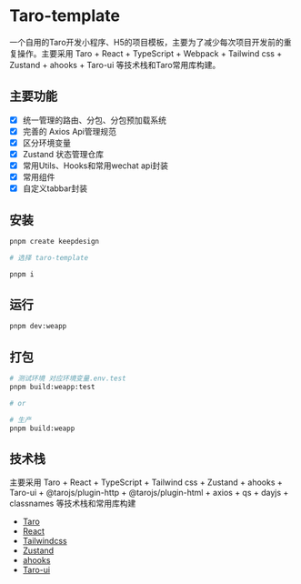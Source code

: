 <!--
 * @Author: dushuai
 * @Date: 2024-07-30 22:03:50
 * @LastEditors: dushuai
 * @LastEditTime: 2024-08-04 12:23:14
 * @Description: readme
-->
# Taro-template

一个自用的Taro开发小程序、H5的项目模板，主要为了减少每次项目开发前的重复操作。主要采用 Taro + React + TypeScript + Webpack + Tailwind css + Zustand + ahooks + Taro-ui 等技术栈和Taro常用库构建。

## 主要功能

- [x] 统一管理的路由、分包、分包预加载系统
- [x] 完善的 Axios Api管理规范
- [x] 区分环境变量
- [x] Zustand 状态管理仓库
- [x] 常用Utils、Hooks和常用wechat api封装
- [x] 常用组件
- [x] 自定义tabbar封装

## 安装

```bash
pnpm create keepdesign

# 选择 taro-template

pnpm i
```

## 运行

```bash
pnpm dev:weapp
```

## 打包

```bash
# 测试环境 对应环境变量.env.test
pnpm build:weapp:test

# or

# 生产
pnpm build:weapp
```
## 技术栈

主要采用 Taro + React + TypeScript + Tailwind css + Zustand + ahooks + Taro-ui + @tarojs/plugin-http + @tarojs/plugin-html + axios + qs + dayjs + classnames 等技术栈和常用库构建

- [Taro](https://docs.taro.zone/docs/)
- [React](https://react.dev/)
- [Tailwindcss](https://www.tailwindcss.cn/)
- [Zustand](https://zustand-demo.pmnd.rs/)
- [ahooks](https://ahooks.js.org/zh-CN)
- [Taro-ui](https://taro-ui.jd.com/#/)
